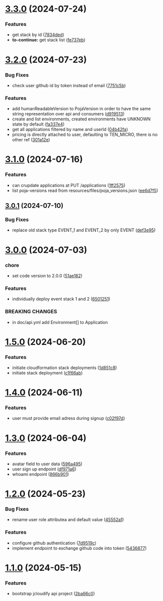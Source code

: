 # [3.3.0](https://github.com/jcloudify/jcloudify-api/compare/v3.2.0...v3.3.0) (2024-07-24)


### Features

* get stack by id ([7834ded](https://github.com/jcloudify/jcloudify-api/commit/7834ded5c984df186fc45aa55c304b1bb29dedb1))
* **to-continue:** get stack list ([fe737eb](https://github.com/jcloudify/jcloudify-api/commit/fe737eb0d36ea7291abca2dd413312fe757f411d))



# [3.2.0](https://github.com/jcloudify/jcloudify-api/compare/v3.1.0...v3.2.0) (2024-07-23)


### Bug Fixes

* check user github id by token instead of email ([7751c5b](https://github.com/jcloudify/jcloudify-api/commit/7751c5b51373b7fba2d06d7c40d3005825c96546))


### Features

* add humanReadableVersion to PojaVersion in order to have the same string representation over api and consumers ([d919513](https://github.com/jcloudify/jcloudify-api/commit/d919513b777b4a77090ea4d7c342884e14294eb2))
* create and list environments, created environments have UNKNOWN state by default ([fa337e4](https://github.com/jcloudify/jcloudify-api/commit/fa337e44778195606b3bc4fd3bf117812d60cd80))
* get all applications filtered by name and userId ([04b42fa](https://github.com/jcloudify/jcloudify-api/commit/04b42fa63dbda469ef05243a222aeb8e53f52320))
* pricing is directly attached to user, defaulting to TEN_MICRO, there is no other ref ([301a12e](https://github.com/jcloudify/jcloudify-api/commit/301a12e5c4ffe04235744484d017a06045406420))



# [3.1.0](https://github.com/jcloudify/jcloudify-api/compare/v3.0.1...v3.1.0) (2024-07-16)


### Features

* can crupdate applications at PUT /applications ([1ff2575](https://github.com/jcloudify/jcloudify-api/commit/1ff2575f40bdc329ef22993847ae7a4db326f08f))
* list poja-versions read from resources/files/poja_versions.json ([ee6d7f5](https://github.com/jcloudify/jcloudify-api/commit/ee6d7f5ab1d5b739424f0f5d763e3bcbcf880784))



## [3.0.1](https://github.com/jcloudify/jcloudify-api/compare/v3.0.0...v3.0.1) (2024-07-10)


### Bug Fixes

* replace old stack type EVENT_1 and EVENT_2 by only EVENT ([def3e95](https://github.com/jcloudify/jcloudify-api/commit/def3e95bf23a7161ddc96a45763e74b449b56b36))



# [3.0.0](https://github.com/jcloudify/jcloudify-api/compare/v1.5.0...v3.0.0) (2024-07-03)


### chore

* set code version to 2.0.0 ([51ae182](https://github.com/jcloudify/jcloudify-api/commit/51ae182a71d23c29e4fd4fdb009b103823725abd))


### Features

* individually deploy event stack 1 and 2 ([6501251](https://github.com/jcloudify/jcloudify-api/commit/6501251c98c79265f17c257f9ba441cd3fb8128b))


### BREAKING CHANGES

* in doc/api.yml add Environment[]  to Application



# [1.5.0](https://github.com/jcloudify/jcloudify-api/compare/v1.4.0...v1.5.0) (2024-06-20)


### Features

* initiate cloudformation stack deployments ([1d851c8](https://github.com/jcloudify/jcloudify-api/commit/1d851c8a1c4a3071e8bba1a9ed22009484d0c6ed))
* initiate stack deployment ([c1f66ab](https://github.com/jcloudify/jcloudify-api/commit/c1f66ab47262147e8a240f07c3af094c91227a5a))



# [1.4.0](https://github.com/jcloudify/jcloudify-api/compare/v1.3.0...v1.4.0) (2024-06-11)


### Features

* user must provide email adress during signup ([c02f97d](https://github.com/jcloudify/jcloudify-api/commit/c02f97db67c5ca5c4baf387a2ff55a4534db55fd))



# [1.3.0](https://github.com/jcloudify/jcloudify-api/compare/v1.2.0...v1.3.0) (2024-06-04)


### Features

* avatar field to user data ([596a495](https://github.com/jcloudify/jcloudify-api/commit/596a4956bd0b4ce5a8391228c6597933be5b220d))
* user sign up endpoint ([df971a6](https://github.com/jcloudify/jcloudify-api/commit/df971a688a7d024dc95a89f139d1c7efb0b1215d))
* whoami endpoint ([866b901](https://github.com/jcloudify/jcloudify-api/commit/866b90109b06670a6a5230c944df343fa8376e8a))



# [1.2.0](https://github.com/jcloudify/jcloudify-api/compare/v1.1.0...v1.2.0) (2024-05-23)


### Bug Fixes

* rename user role attributea and default value ([45552a1](https://github.com/jcloudify/jcloudify-api/commit/45552a1ebd05f88ddf3086f9244dd5e3158e705b))


### Features

* configure github authentication ([7d9519c](https://github.com/jcloudify/jcloudify-api/commit/7d9519c58844e615b9149a3ed8e3e97e076378cf))
* implement endpoint to exchange github code into token ([5436877](https://github.com/jcloudify/jcloudify-api/commit/543687714d676d72d73cb8a4225380e1ce4b9616))



# [1.1.0](https://github.com/jcloudify/jcloudify-api/compare/2ba66c0d68c22d3c31d4102c6fd43f0e4b42e522...v1.1.0) (2024-05-15)


### Features

* bootstrap jcloudify api project ([2ba66c0](https://github.com/jcloudify/jcloudify-api/commit/2ba66c0d68c22d3c31d4102c6fd43f0e4b42e522))



